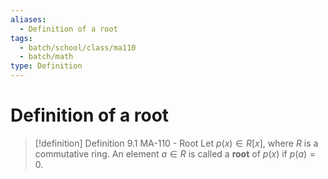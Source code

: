 ```yaml
---
aliases:
  - Definition of a root
tags:
  - batch/school/class/ma110
  - batch/math
type: Definition
---
```

# Definition of a root

> [!definition] Definition 9.1 MA-110 - Root
> Let $p(x) \in R[x]$, where $R$ is a commutative ring. An element $a \in R$ is called a **root** of $p(x)$ if $p(a)=0$.
